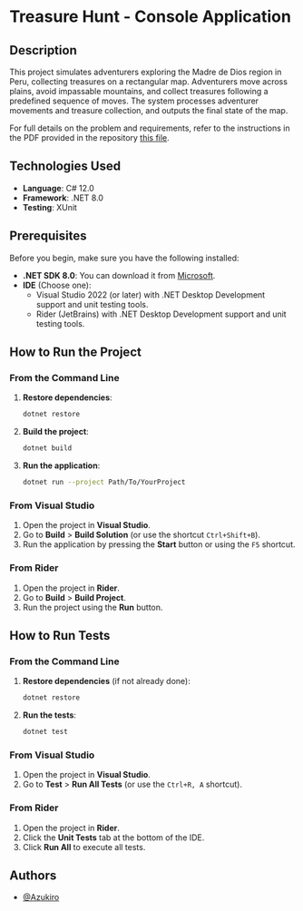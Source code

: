 # Treasure Hunt - Console Application

## Description

This project simulates adventurers exploring the Madre de Dios region in Peru, collecting treasures on a rectangular map. Adventurers move across plains, avoid impassable mountains, and collect treasures following a predefined sequence of moves. The system processes adventurer movements and treasure collection, and outputs the final state of the map.

For full details on the problem and requirements, refer to the instructions in the PDF provided in the repository [this file](./instructions.pdf).


## Technologies Used

- **Language**: C# 12.0
- **Framework**: .NET 8.0
- **Testing**: XUnit
## Prerequisites

Before you begin, make sure you have the following installed:

- **.NET SDK 8.0**: You can download it from [Microsoft](https://dotnet.microsoft.com/download/dotnet/8.0).
- **IDE** (Choose one):
  - Visual Studio 2022 (or later) with .NET Desktop Development support and unit testing tools.
  - Rider (JetBrains) with .NET Desktop Development support and unit testing tools.
## How to Run the Project

### From the Command Line

1. **Restore dependencies**:
   ```bash
   dotnet restore
    ```
2. **Build the project**:
   ```bash
   dotnet build
    ```
3. **Run the application**:
    ```bash
   dotnet run --project Path/To/YourProject
    ```

### From Visual Studio

1. Open the project in **Visual Studio**.
2. Go to **Build** > **Build Solution** (or use the shortcut `Ctrl+Shift+B`).
3. Run the application by pressing the **Start** button or using the `F5` shortcut.


### From Rider

1. Open the project in **Rider**.
2. Go to **Build** > **Build Project**.
3. Run the project using the **Run** button.
## How to Run Tests

### From the Command Line

1. **Restore dependencies** (if not already done):
   ```bash
   dotnet restore
   ```
2. **Run the tests**:
   ```bash
   dotnet test
   ```

### From Visual Studio

1. Open the project in **Visual Studio**.
2. Go to **Test** > **Run All Tests** (or use the `Ctrl+R, A` shortcut).


### From Rider

1. Open the project in **Rider**.
2. Click the **Unit Tests** tab at the bottom of the IDE.
3. Click **Run All** to execute all tests.




## Authors

- [@Azukiro](https://github.com/Azukiro)

